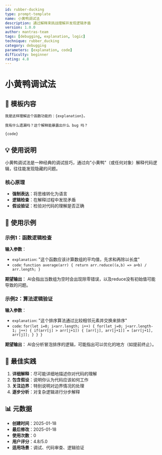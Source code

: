 ```yaml
---
id: rubber-ducking
type: prompt-template
name: 小黄鸭调试法
description: 通过解释来挑战理解并发现逻辑矛盾
version: 1.0.0
author: mantras-team
tags: [debugging, explanation, logic]
technique: rubber_ducking
category: debugging
parameters: [explanation, code]
difficulty: beginner
rating: 4.8
---
```


# 小黄鸭调试法

## 📝 模板内容

```
我是这样理解这个函数功能的：{explanation}。

我有什么遗漏吗？这个解释能暴露出什么 bug 吗？

{code}
```

## 💡 使用说明

小黄鸭调试法是一种经典的调试技巧，通过向"小黄鸭"（或任何对象）解释代码逻辑，往往能发现隐藏的问题。

### 核心原理
- **强制表达**：将思维转化为语言
- **逻辑检查**：在解释过程中发现矛盾
- **假设验证**：检验对代码的理解是否正确

## 🎯 使用示例

### 示例1：函数逻辑检查
**输入参数**：
- `explanation`: "这个函数应该计算数组的平均值，先求和再除以长度"
- `code`: `function average(arr) { return arr.reduce((a,b) => a+b) / arr.length; }`

**期望输出**：
AI会指出当数组为空时会出现除零错误，以及reduce没有初始值可能导致的问题。

### 示例2：算法逻辑验证
**输入参数**：
- `explanation`: "这个排序算法通过比较相邻元素并交换来排序"
- `code`: `for(let i=0; i<arr.length; i++) { for(let j=0; j<arr.length-1; j++) { if(arr[j] > arr[j+1]) { [arr[j], arr[j+1]] = [arr[j+1], arr[j]]; } } }`

**期望输出**：
AI会分析冒泡排序的逻辑，可能指出可以优化的地方（如提前终止）。

## 🔧 最佳实践

1. **详细解释**：尽可能详细地描述你对代码的理解
2. **包含假设**：说明你认为代码应该如何工作
3. **关注边界**：特别说明对边界情况的处理
4. **逐步分析**：对复杂逻辑进行分步解释

## 📊 元数据

- **创建时间**：2025-01-18
- **最后修改**：2025-01-18
- **使用次数**：0
- **用户评分**：4.8/5.0
- **适用场景**：调试、代码审查、逻辑验证